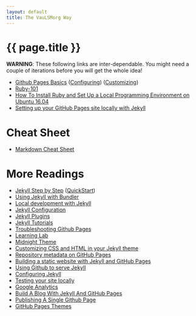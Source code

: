 ```yaml
---
layout: default
title: The VauLSMorg Way
---
```

# {{ page.title }}

**WARNING**: These following links are inter-dependable. 
You might need a couple of iterations before you will get the whole idea!

* [Github Pages Basics](https://help.github.com/categories/github-pages-basics/)
  ([Configuring](https://help.github.com/articles/configuring-a-publishing-source-for-github-pages/))
  ([Customizing](https://help.github.com/categories/customizing-github-pages/))
* [Ruby-101](https://jekyllrb.com/docs/ruby-101/)
* [How To Install Ruby and Set Up a Local Programming Environment on Ubuntu 16.04](https://www.digitalocean.com/community/tutorials/how-to-install-ruby-and-set-up-a-local-programming-environment-on-ubuntu-16-04)
* [Setting up your GitHub Pages site locally with Jekyll](https://help.github.com/articles/setting-up-your-github-pages-site-locally-with-jekyll/)

# Cheat Sheet
* [Markdown Cheat Sheet](http://nestacms.com/docs/creating-content/markdown-cheat-sheet)

# More Readings
* [Jekyll Step by Step](https://jekyllrb.com/docs/step-by-step/01-setup/)
  ([QuickStart](https://jekyllrb.com/docs/))
* [Using Jekyll with Bundler](https://jekyllrb.com/tutorials/using-jekyll-with-bundler/)
* [Local development with Jekyll](https://github.community/t5/Support-Protips/Getting-started-with-GitHub-Pages-Part-3-Local-development-with/ba-p/2292)
* [Jekyll Configuration](https://jekyllrb.com/docs/configuration/)
* [Jekyll Plugins](https://help.github.com/articles/configuring-jekyll-plugins/)
* [Jekyll Tutorials](https://lab.github.com/)
* [Troubleshooting Github Pages](https://help.github.com/articles/troubleshooting-github-pages-builds/)
* [Learning Lab](https://lab.github.com/)
* [Midnight Theme](https://github.com/pages-themes/midnight)
* [Customizing CSS and HTML in your Jekyll theme](https://help.github.com/articles/customizing-css-and-html-in-your-jekyll-theme/)
* [Repository metadata on GitHub Pages](https://help.github.com/articles/repository-metadata-on-github-pages/)
* [Building a static website with Jekyll and GitHub Pages](https://programminghistorian.org/en/lessons/building-static-sites-with-jekyll-github-pages)
* [Using Github to serve Jekyll](https://www.sylvaindurand.org/using-github-to-serve-jekyll/)
* [Configuring Jekyll](https://help.github.com/articles/configuring-jekyll/)
* [Testing your site locally](http://kbroman.org/simple_site/pages/local_test.html)
* [Google Analytics](https://analytics.google.com/)
* [Build A Blog With Jekyll And GitHub Pages](https://www.smashingmagazine.com/2014/08/build-blog-jekyll-github-pages/)
* [Publishing A Single Github Page](https://github.community/t5/Support-Protips/Getting-started-with-GitHub-Pages-Part-1-Publishing-a-single/ba-p/237)
* [GitHub Pages Themes](https://github.community/t5/Support-Protips/Getting-started-with-GitHub-Pages-Part-2-Using-an-official/ba-p/2030)

